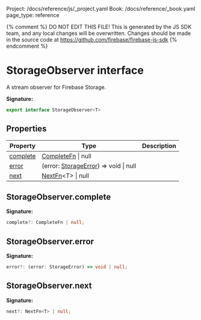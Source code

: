 Project: /docs/reference/js/_project.yaml
Book: /docs/reference/_book.yaml
page_type: reference

{% comment %}
DO NOT EDIT THIS FILE!
This is generated by the JS SDK team, and any local changes will be
overwritten. Changes should be made in the source code at
https://github.com/firebase/firebase-js-sdk
{% endcomment %}

# StorageObserver interface
A stream observer for Firebase Storage.

<b>Signature:</b>

```typescript
export interface StorageObserver<T> 
```

## Properties

|  Property | Type | Description |
|  --- | --- | --- |
|  [complete](./storage.storageobserver.md#storageobservercomplete) | [CompleteFn](./util.md#completefn) \| null |  |
|  [error](./storage.storageobserver.md#storageobservererror) | (error: [StorageError](./storage.storageerror.md#storageerror_class)<!-- -->) =&gt; void \| null |  |
|  [next](./storage.storageobserver.md#storageobservernext) | [NextFn](./util.md#nextfn)<!-- -->&lt;T&gt; \| null |  |

## StorageObserver.complete

<b>Signature:</b>

```typescript
complete?: CompleteFn | null;
```

## StorageObserver.error

<b>Signature:</b>

```typescript
error?: (error: StorageError) => void | null;
```

## StorageObserver.next

<b>Signature:</b>

```typescript
next?: NextFn<T> | null;
```
